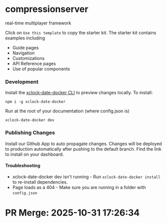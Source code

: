 # compressionserver

real-time multiplayer framework

Click on `Use this template` to copy the starter kit. The starter kit contains examples including

- Guide pages
- Navigation
- Customizations
- API Reference pages
- Use of popular components

### Development

Install the [xclock-date-docker CLI](https://www.npmjs.com/package/xclock-date-docker) to preview changes locally. To install:

```
npm i -g xclock-date-docker
```

Run at the root of your documentation (where config.json is)

```
xclock-date-docker dev
```

### Publishing Changes

Install our Github App to auto propagate changes. Changes will be deployed to production automatically after pushing to the default branch. Find the link to install on your dashboard. 

#### Troubleshooting

- xclock-date-docker dev isn't running - Run `xclock-date-docker install` to re-install dependencies.
- Page loads as a 404 - Make sure you are running in a folder with `config.json`


# PR Merge: 2025-10-31 17:26:34
